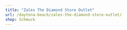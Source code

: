 ```yaml
---
title: "Zales The Diamond Store Outlet"
url: /daytona-beach/zales-the-diamond-store-outlet/
shop: Schmuck
---
```

